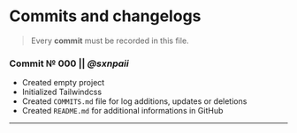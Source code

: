 # Commits and changelogs

> Every **commit** must be recorded in this file.


### Commit № 000 || _@sxnpaii_

- Created empty project
- Initialized Tailwindcss
- Created `COMMITS.md` file for log additions, updates or deletions
- Created `README.md` for additional informations in GitHub

---